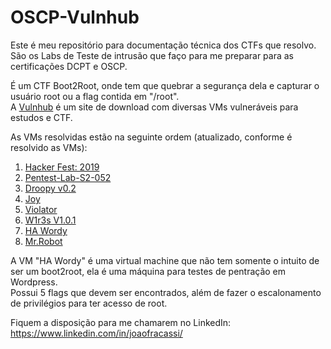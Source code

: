 # OSCP-Vulnhub

Este é meu repositório para documentação técnica dos CTFs que resolvo.</br>
São os Labs de Teste de intrusão que faço para me preparar para as certificações DCPT e OSCP.

É um CTF Boot2Root, onde tem que quebrar a segurança dela e capturar o usuário root ou a flag contida em "/root".<br/>
A [Vulnhub](https://www.vulnhub.com/) é um site de download com diversas VMs vulneráveis para estudos e CTF.

As VMs resolvidas estão na seguinte ordem (atualizado, conforme é resolvido as VMs):<br/>
1. [Hacker Fest: 2019](https://www.vulnhub.com/entry/hacker-fest-2019,378/)
2. [Pentest-Lab-S2-052](https://www.vulnhub.com/entry/pentester-lab-s2-052,206/)
3. [Droopy v0.2](https://www.vulnhub.com/entry/droopy-v02,143/)
4. [Joy](https://www.vulnhub.com/entry/digitalworldlocal-joy,298/)
5. [Violator](https://www.vulnhub.com/entry/violator-1,153/)
6. [W1r3s V1.0.1](https://www.vulnhub.com/entry/w1r3s-101,220/)
7. [HA Wordy](https://www.vulnhub.com/entry/ha-wordy,363/)
8. [Mr.Robot](https://www.vulnhub.com/entry/mr-robot-1,151/)

A VM "HA Wordy" é uma virtual machine que não tem somente o intuito de ser um boot2root, ela é uma máquina para testes de pentração em Wordpress.</br>
Possui 5 flags que devem ser encontrados, além de fazer o escalonamento de privilégios para ter acesso de root.</br>

Fiquem a disposição para me chamarem no LinkedIn: https://www.linkedin.com/in/joaofracassi/</br>
